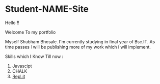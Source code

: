 # Student-NAME-Site



Hello !!

Welcome To my portfolio

Myself Shubham Bhosale. I'm currently studying in final year of Bsc.IT.
As time passes I will be publishing more of my work which i will implement.

Skills which I Know Till now :
 1. Javascipt
 1. CHALK
 1. [Repl.it](https://repl.it/~)
 

